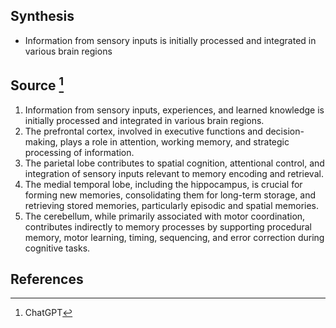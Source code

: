 ## Synthesis
- Information from sensory inputs is initially processed and integrated in various brain regions
## Source [^1]
1. Information from sensory inputs, experiences, and learned knowledge is initially processed and integrated in various brain regions.
2. The prefrontal cortex, involved in executive functions and decision-making, plays a role in attention, working memory, and strategic processing of information.
3. The parietal lobe contributes to spatial cognition, attentional control, and integration of sensory inputs relevant to memory encoding and retrieval.
4. The medial temporal lobe, including the hippocampus, is crucial for forming new memories, consolidating them for long-term storage, and retrieving stored memories, particularly episodic and spatial memories.
5. The cerebellum, while primarily associated with motor coordination, contributes indirectly to memory processes by supporting procedural memory, motor learning, timing, sequencing, and error correction during cognitive tasks.
## References

[^1]: ChatGPT
